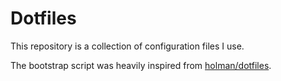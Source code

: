 # Dotfiles

This repository is a collection of configuration files I use.

The bootstrap script was heavily inspired from [holman/dotfiles](https://github.com/holman/dotfiles).
